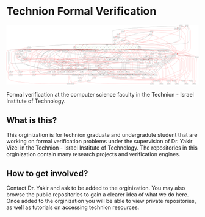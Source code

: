 # Technion Formal Verification

![HWMCC20 aig problem paper_v3](paper_v3.png)

Formal verification at the computer science faculty in the Technion - Israel Institute of Technology.

## What is this?

This orginization is for technion graduate and undergradute student that are working on formal verification problems under the supervision of Dr. Yakir Vizel in the Technion - Israel Institute of Technology. The repositories in this orginization contain many research projects and verification engines.

## How to get involved?

Contact Dr. Yakir and ask to be added to the orginization. You may also browse the public repositories to gain a clearer idea of what we do here. Once added to the orginization you will be able to view private repositories, as well as tutorials on accessing technion resources.

<!-- ## Publications -->

